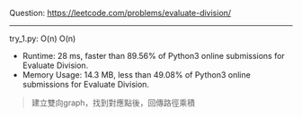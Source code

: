 Question: https://leetcode.com/problems/evaluate-division/

---

try_1.py: O(n) O(n)

* Runtime: 28 ms, faster than 89.56% of Python3 online submissions for Evaluate Division.
* Memory Usage: 14.3 MB, less than 49.08% of Python3 online submissions for Evaluate Division.

> 建立雙向graph，找到對應點後，回傳路徑乘積
